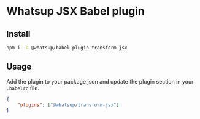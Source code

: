 # Whatsup JSX Babel plugin

## Install

```bash
npm i -D @whatsup/babel-plugin-transform-jsx
```

## Usage

Add the plugin to your package.json and update the plugin section in your `.babelrc` file.

```json
{
    "plugins": ["@whatsup/transform-jsx"]
}
```
